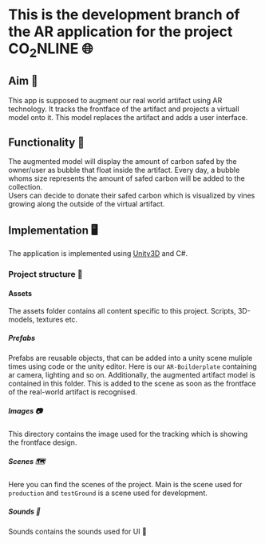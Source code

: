 # This is the development branch of the AR application for the project CO<sub>2</sub>NLINE 🌐

## Aim 🏹
This app is supposed to augment our real world artifact using AR technology. It tracks the frontface of the artifact and projects a virtuall model onto it.
This model replaces the artifact and adds a user interface.
## Functionality 🦾
The augmented model will display the amount of carbon safed by the owner/user as bubble that float inside the artifact. Every day, a bubble whoms size represents the amount of safed carbon will be added to the collection. <br>
Users can decide to donate their safed carbon which is visualized by vines growing along the outside of the virtual artifact.
## Implementation 🖥️
The application is implemented using [Unity3D](www.unity3d.com) and C#. 
### Project structure 📂
#### Assets 
The assets folder contains all content specific to this project. Scripts, 3D-models, textures etc.
##### Prefabs 
Prefabs are reusable objects, that can be added into a unity scene muliple times using code or the unity editor. Here is our `AR-Boilderplate` containing ar camera, lighting and so on. Additionally, the augmented artifact model is contained in this folder. This is added to the scene as soon as the frontface of the real-world artifact is recognised.
##### Images 📷
This directory contains the image used for the tracking which is showing the frontface design.
##### Scenes 🗺️
Here you can find the scenes of the project. Main is the scene used for `production` and `testGround` is a scene used for development.
##### Sounds 📢
Sounds contains the sounds used for UI 🥳
